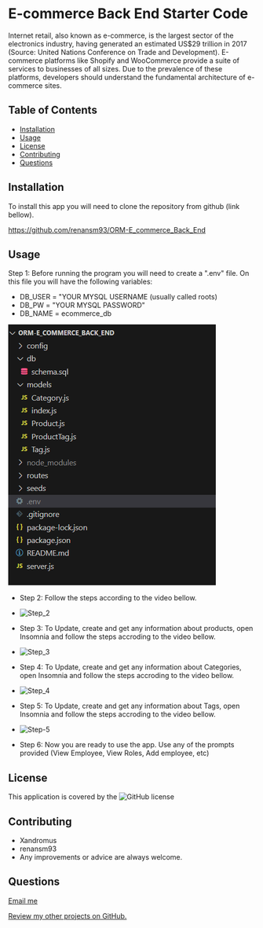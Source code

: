 # E-commerce Back End Starter Code

Internet retail, also known as e-commerce, is the largest sector of the electronics industry, having generated an estimated US$29 trillion in 2017 (Source: United Nations Conference on Trade and Development). E-commerce platforms like Shopify and WooCommerce provide a suite of services to businesses of all sizes. Due to the prevalence of these platforms, developers should understand the fundamental architecture of e-commerce sites.

## Table of Contents
  * [Installation](#installation)
  * [Usage](#usage)  
  * [License](#license)
  * [Contributing](#contributing)  
  * [Questions](#questions)



## Installation

To install this app you will need to clone the repository from github (link bellow). 

https://github.com/renansm93/ORM-E_commerce_Back_End


## Usage

Step 1: Before running the program you will need to create a ".env" file. On this file you will have the following variables:

* DB_USER = "YOUR MYSQL USERNAME (usually called roots)
* DB_PW = "YOUR MYSQL PASSWORD"
* DB_NAME = ecommerce_db

 ![Step_1](images/.env.png)

- Step 2: Follow the steps according to the video bellow.

* ![Step_2](images/Step_2.png)

- Step 3: To Update, create and get any information about products, open Insomnia and follow the steps accroding to the video bellow.

* ![Step_3](images/Step_3.png)

- Step 4: To Update, create and get any information about Categories, open Insomnia and follow the steps accroding to the video bellow.

* ![Step_4](images/Step_4.png)

- Step 5: To Update, create and get any information about Tags, open Insomnia and follow the steps accroding to the video bellow.

* ![Step-5](images/Step_5.png)

- Step 6: Now you are ready to use the app. Use any of the prompts provided (View Employee, View Roles, Add employee, etc) 



## License

This application is covered by the ![GitHub license](https://img.shields.io/badge/license-MIT-blue.svg) 




## Contributing

* Xandromus
* renansm93
* Any improvements or advice are always welcome.



## Questions

[Email me](mailto:rs.miranda93@gmail.com)

[Review my other projects on GitHub.](https://www.github.com/renansm93)